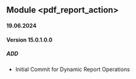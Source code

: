 ## Module <pdf_report_action>

#### 19.06.2024
#### Version 15.0.1.0.0
##### ADD
- Initial Commit for Dynamic Report Operations
